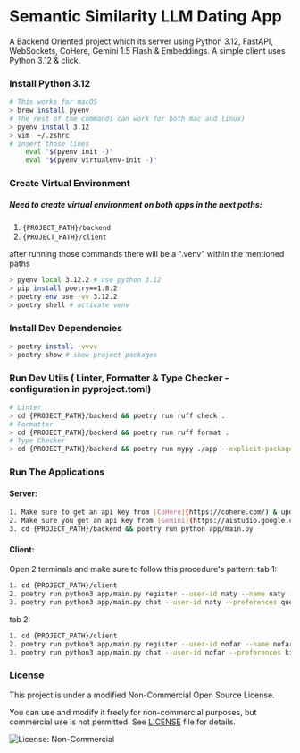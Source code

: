 # Semantic Similarity LLM Dating App

A Backend Oriented project which its server using Python 3.12, FastAPI, WebSockets, CoHere, Gemini 1.5 Flash & Embeddings.
A simple client uses Python 3.12 & click.

### Install Python 3.12

```bash
# This works for macOS
> brew install pyenv
# The rest of the commands can work for both mac and linux)
> pyenv install 3.12
> vim  ~/.zshrc
# insert those lines
    eval "$(pyenv init -)"
    eval "$(pyenv virtualenv-init -)"
```

### Create Virtual Environment

##### Need to create virtual environment on both apps in the next paths:

1. `{PROJECT_PATH}/backend`
2. `{PROJECT_PATH}/client`

after running those commands there will be a ".venv" within the mentioned paths

```bash
> pyenv local 3.12.2 # use python 3.12
> pip install poetry==1.8.2
> poetry env use -vv 3.12.2
> poetry shell # activate venv
```

### Install Dev Dependencies

```bash
> poetry install -vvvv
> poetry show # show project packages
```

### Run Dev Utils ( Linter, Formatter & Type Checker - configuration in pyproject.toml)

```bash
# Linter
> cd {PROJECT_PATH}/backend && poetry run ruff check .
# Formatter
> cd {PROJECT_PATH}/backend && poetry run ruff format .
# Type Checker
> cd {PROJECT_PATH}/backend && poetry run mypy ./app --explicit-package-bases
```

### Run The Applications

#### Server:

```bash
1. Make sure to get an api key from [CoHere](https://cohere.com/) & update .env File with `COHERE_API_KEY=<KEY>` - if you choose not to configure in .env the `MOCK_SEMANTIC_SIMILARITY=true`
2. Make sure you get an api key from [Gemini](https://aistudio.google.com/app/apikey) & update .env File with `GEMINI_API_KEY=<KEY>`
3. cd {PROJECT_PATH}/backend && poetry run python app/main.py
```

#### Client:

Open 2 terminals and make sure to follow this procedure's pattern:
tab 1:

```bash
1. cd {PROJECT_PATH}/client
2. poetry run python3 app/main.py register --user-id naty --name naty --description king
3. poetry run python3 app/main.py chat --user-id naty --preferences queen
```

tab 2:

```bash
1. cd {PROJECT_PATH}/client
2. poetry run python3 app/main.py register --user-id nofar --name nofar --description queen
3. poetry run python3 app/main.py chat --user-id nofar --preferences king
```


### License
This project is under a modified Non-Commercial Open Source License. 

You can use and modify it freely for non-commercial purposes, but commercial use is not permitted. See [LICENSE](LICENSE) file for details.

![License: Non-Commercial](https://img.shields.io/badge/License-Non_Commercial-blue.svg)
